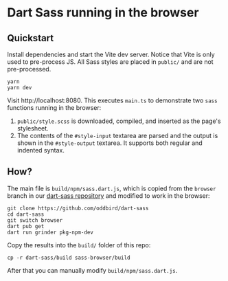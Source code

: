 # Dart Sass running in the browser

## Quickstart

Install dependencies and start the Vite dev server. Notice that Vite is only
used to pre-process JS. All Sass styles are placed in `public/` and are not
pre-processed.

```
yarn
yarn dev
```

Visit http://localhost:8080. This executes `main.ts` to demonstrate two `sass`
functions running in the browser:

1. `public/style.scss` is downloaded, compiled, and inserted as the page's
   stylesheet.
1. The contents of the `#style-input` textarea are parsed and the output is
   shown in the `#style-output` textarea. It supports both regular and indented
   syntax.

## How?

The main file is `build/npm/sass.dart.js`, which is copied from the `browser`
branch in our [dart-sass
repository](https://github.com/oddbird/dart-sass/tree/browser) and modified to
work in the browser:

```
git clone https://github.com/oddbird/dart-sass
cd dart-sass
git switch browser
dart pub get
dart run grinder pkg-npm-dev
```
Copy the results into the `build/` folder of this repo:

```
cp -r dart-sass/build sass-browser/build
```

After that you can manually modify `build/npm/sass.dart.js`.
